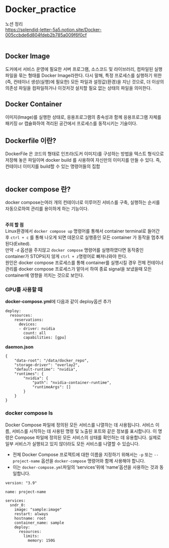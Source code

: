 # Docker_practice

노션 정리  
https://splendid-letter-5a5.notion.site/Docker-005ccbde6d804fdeb2b785a009f6f0cf  
<br>

## Docker Image   
  도커에서 서비스 운영에 필요한 서버 프로그램, 소스코드 및 라이브러리, 컴파일된 실행 파일을 묶는 형태를 Docker Image라한다. 다시 말해, 특정 프로세스를 실행하기 위한(즉, 컨테이너 생성(실행)에 필요한) 모든 파일과 설정값(환경)을 지닌 것으로, 더 이상의 의존성 파일을 컴파일하거나 이것저것 설치할 필요 없는 상태의 파일을 의미한다.
<br>   
## Docker Container
이미지(Image)를 실행한 상태로, 응용프로그램의 종속성과 함께 응용프로그램 자체를 패키징 or 캡슐화하여 격리된 공간에서 프로세스를 동작시키는 기술이다.


## Dockerfile 이란?
  DockerFile 은 코드의 형태로 인프라(도커 이미지)를 구성하는 방법을 텍스트 형식으로 저장해 놓은 파일이며 docker build 를 사용하여 자신만의 이미지를 만들 수 있다.
즉, 컨테이너 이미지를 build할 수 있는 명령어들의 집합  
<br>   

## docker compose 란?
  docker compose는여러 개의 컨테이너로 이루어진 서비스를 구축, 실행하는 순서를 자동으로하여 관리를 용이하게 하는 기능이다.   
<br>   

**주의 할 점**    
  Linux환경에서 ```docker compose up``` 명령어를 통해서 container terminal로 들어간 후 ```ctrl + c``` 를 통해 나오게 되면  데몬으로 실행중인 모든 container 가 동작을 멈추게 된다(Exited).   
  만약 ```-d``` 옵션을 주지않고 ```docker compose``` 명령어를 실행하였다면 동작중인 container가 STOP되지 않게 ```ctrl + z```명령어로 빠져나와야 한다.   
  원인은 docker compose 프로세스를 통해 container를 실행시킬 경우 전체 컨테이너 관리를 docker compose 프로세스가 맡아서 하여 종료 signal을 보냈을때 모든 container에 영향을 끼치는 것으로 보인다.   

### GPU를 사용할 때 
**docker-compose.yml**에 다음과 같이 deploy옵션 추가   
```
deploy:
  resources:
    reservations:
      devices:
      - driver: nvidia
        count: all
        capabilities: [gpu]
```   

**daemon.json**
```
{
    "data-root": "/data/docker_repo",
    "storage-driver": "overlay2",
    "default-runtime": "nvidia",
    "runtimes": {
        "nvidia": {
            "path": "nvidia-container-runtime",
            "runtimeArgs": []
        }
    }
}
```

### docker compose ls   
Docker Compose 파일에 정의된 모든 서비스를 나열하는 데 사용됩니다. 서비스 이름, 서비스를 시작하는 데 사용된 명령 및 노출된 포트와 같은 정보를 표시합니다. 이 명령은 Compose 파일에 정의된 모든 서비스의 상태를 확인하는 데 유용합니다. 실제로 일부 서비스가 실행되고 있지 않더라도 모든 서비스를 나열할 수 있습니다.   
- 전체 Docker Compose 프로젝트에 대한 이름을 지정하기 위해서는 ```-p``` 또는 ```--project-name``` 옵션을 ```docker-compose``` 명령어와 함께 사용해야 합니다.   
- 이는 ```docker-compose.yml```파일의 ‘services’위에 ‘name’옵션을 사용하는 것과 동일합니다.   
```
version: "3.9"

name: project-name

services:
  sndr_0:
    image: "sample:image"
    restart: always
    hostname: root
    container_name: sample
    deploy:
      resources:
        limits:
          memory: 150G
```   